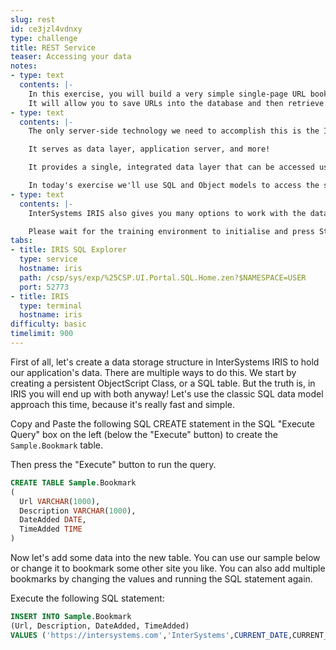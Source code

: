 ```yaml
---
slug: rest
id: ce3jzl4vdnxy
type: challenge
title: REST Service
teaser: Accessing your data
notes:
- type: text
  contents: |-
    In this exercise, you will build a very simple single-page URL bookmarking application.
    It will allow you to save URLs into the database and then retrieve and display them in an attractive list format in a web app.
- type: text
  contents: |-
    The only server-side technology we need to accomplish this is the InterSystems IRIS data platform.

    It serves as data layer, application server, and more!

    It provides a single, integrated data layer that can be accessed using one of several data models. Within InterSystems IRIS, data can be modeled and stored as tables, objects, multidimensional arrays, or semi-structured documents. Different data models can seamlessly access the same data without the need for performance-killing mapping between models, and with full concurrency!

    In today's exercise we'll use SQL and Object models to access the same data, depending on task at hand.
- type: text
  contents: |-
    InterSystems IRIS also gives you many options to work with the data, from built-in analytics and interoperability solutions to interfaces with external languages and systems. One of the options is creating REST services using a built-in programming language ObjectScript, which we will explore today.

    Please wait for the training environment to initialise and press Start button when ready
tabs:
- title: IRIS SQL Explorer
  type: service
  hostname: iris
  path: /csp/sys/exp/%25CSP.UI.Portal.SQL.Home.zen?$NAMESPACE=USER
  port: 52773
- title: IRIS
  type: terminal
  hostname: iris
difficulty: basic
timelimit: 900
---
```

First of all, let's create a data storage structure in InterSystems IRIS to hold our application's data. There are multiple ways to do this. We start by creating a persistent ObjectScript Class, or a SQL table. But the truth is, in IRIS you will end up with both anyway! Let's use the classic SQL data model approach this time, because it's really fast and simple.

Copy and Paste the following SQL CREATE statement in the SQL "Execute Query" box on the left (below the "Execute" button) to create the <code>Sample.Bookmark</code> table.

Then press the "Execute" button to run the query.

```SQL
CREATE TABLE Sample.Bookmark
(
  Url VARCHAR(1000),
  Description VARCHAR(1000),
  DateAdded DATE,
  TimeAdded TIME
)
```

Now let's add some data into the new table. You can use our sample below or change it to bookmark some other site you like. You can also add multiple bookmarks by changing the values and running the SQL statement again.

Execute the following SQL statement:

```SQL
INSERT INTO Sample.Bookmark
(Url, Description, DateAdded, TimeAdded)
VALUES ('https://intersystems.com','InterSystems',CURRENT_DATE,CURRENT_TIME)
```
